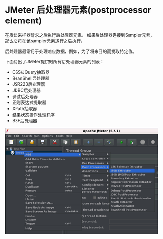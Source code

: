 # JMeter 后处理器元素(postprocessor element)

在发出采样器请求之后执行后处理器元素。 如果后处理器连接到Sampler元素，那么它将在该sampler元素运行之后执行。

后处理器最常用于处理响应数据，例如，为了将来目的而提取特定值。

下面给出了JMeter提供的所有后处理器元素的列表：

- CSS/JQuery抽取器
- BeanShell后处理器
- JSR223后处理器
- JDBC后处理器
- 调试后处理器
- 正则表达式提取器
- XPath抽取器
- 结果状态操作处理程序
- BSF后处理器

![image-20200422085748556](./images/postprocessor-element.png)